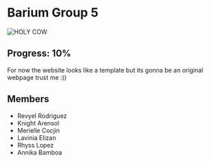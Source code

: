 # Barium Group 5
![HOLY COW](https://media.discordapp.net/attachments/877147396449116210/934059063958990878/unknown.png)
## Progress: 10%
For now the website looks like a template but its gonna be an original webpage trust me :))
## Members
- Revyel Rodriguez
- Knight Arensol
- Merielle Cocjin
- Lavinia Elizan
- Rhyss Lopez
- Annika Bamboa
